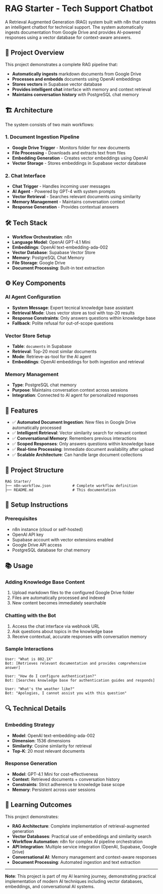 # RAG Starter - Tech Support Chatbot

A Retrieval Augmented Generation (RAG) system built with n8n that creates an intelligent chatbot for technical support. The system automatically ingests documentation from Google Drive and provides AI-powered responses using a vector database for context-aware answers.

## 🎯 Project Overview

This project demonstrates a complete RAG pipeline that:
- **Automatically ingests** markdown documents from Google Drive
- **Processes and embedds** documents using OpenAI embeddings
- **Stores vectors** in Supabase vector database
- **Provides intelligent chat** interface with memory and context retrieval
- **Maintains conversation history** with PostgreSQL chat memory

## 🏗️ Architecture

The system consists of two main workflows:

### 1. Document Ingestion Pipeline
- **Google Drive Trigger** - Monitors folder for new documents
- **File Processing** - Downloads and extracts text from files
- **Embedding Generation** - Creates vector embeddings using OpenAI
- **Vector Storage** - Stores embeddings in Supabase vector database

### 2. Chat Interface
- **Chat Trigger** - Handles incoming user messages
- **AI Agent** - Powered by GPT-4 with system prompts
- **Vector Retrieval** - Searches relevant documents using similarity
- **Memory Management** - Maintains conversation context
- **Response Generation** - Provides contextual answers

## 🛠️ Tech Stack

- **Workflow Orchestration**: n8n
- **Language Model**: OpenAI GPT-4.1 Mini
- **Embeddings**: OpenAI text-embedding-ada-002
- **Vector Database**: Supabase Vector Store
- **Memory**: PostgreSQL Chat Memory
- **File Storage**: Google Drive
- **Document Processing**: Built-in text extraction

## ⚙️ Key Components

### AI Agent Configuration
- **System Message**: Expert tecnical knowledge base assistant
- **Retrieval Mode**: Uses vector store as tool with top-20 results
- **Response Constraints**: Only answers questions within knowledge base
- **Fallback**: Polite refusal for out-of-scope questions

### Vector Store Setup
- **Table**: `documents` in Supabase
- **Retrieval**: Top-20 most similar documents
- **Mode**: Retrieve-as-tool for the AI agent
- **Embeddings**: OpenAI embeddings for both ingestion and retrieval

### Memory Management
- **Type**: PostgreSQL chat memory
- **Purpose**: Maintains conversation context across sessions
- **Integration**: Connected to AI agent for personalized responses

## 🚀 Features

- ✅ **Automated Document Ingestion**: New files in Google Drive automatically processed
- ✅ **Intelligent Retrieval**: Vector similarity search for relevant context
- ✅ **Conversational Memory**: Remembers previous interactions
- ✅ **Scoped Responses**: Only answers questions within knowledge base
- ✅ **Real-time Processing**: Immediate document availability after upload
- ✅ **Scalable Architecture**: Can handle large document collections

## 📁 Project Structure

```
RAG Starter/
├── n8n-workflow.json          # Complete workflow definition
├── README.md                  # This documentation
```

## 🔧 Setup Instructions

### Prerequisites
- n8n instance (cloud or self-hosted)
- OpenAI API key
- Supabase account with vector extensions enabled
- Google Drive API access
- PostgreSQL database for chat memory

## 📚 Usage

### Adding Knowledge Base Content
1. Upload markdown files to the configured Google Drive folder
2. Files are automatically processed and indexed
3. New content becomes immediately searchable

### Chatting with the Bot
1. Access the chat interface via webhook URL
2. Ask questions about topics in the knowledge base
3. Receive contextual, accurate responses with conversation memory

### Sample Interactions
```
User: "What is 802.1X"
Bot: [Retrieves relevant documentation and provides comprehensive answer]

User: "How do I configure authentication?"
Bot: [Searches knowledge base for authentication guides and responds]

User: "What's the weather like?"
Bot: "Apologies, I cannot assist you with this question"
```

## 🔍 Technical Details

### Embedding Strategy
- **Model**: OpenAI text-embedding-ada-002
- **Dimension**: 1536 dimensions
- **Similarity**: Cosine similarity for retrieval
- **Top-K**: 20 most relevant documents

### Response Generation
- **Model**: GPT-4.1 Mini for cost-effectiveness
- **Context**: Retrieved documents + conversation history
- **Constraints**: Strict adherence to knowledge base scope
- **Memory**: Persistent across user sessions

## 🎯 Learning Outcomes

This project demonstrates:
- **RAG Architecture**: Complete implementation of retrieval-augmented generation
- **Vector Databases**: Practical use of embeddings and similarity search
- **Workflow Automation**: n8n for complex AI pipeline orchestration
- **API Integration**: Multiple service integration (OpenAI, Supabase, Google Drive)
- **Conversational AI**: Memory management and context-aware responses
- **Document Processing**: Automated ingestion and text extraction

---

**Note**: This project is part of my AI learning journey, demonstrating practical implementation of modern AI techniques including vector databases, embeddings, and conversational AI systems.